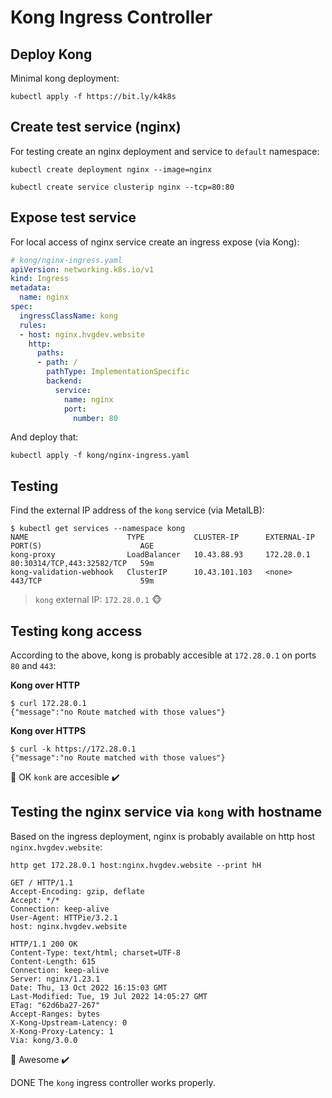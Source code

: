 # Kong Ingress Controller

## Deploy Kong

Minimal kong deployment:

```
kubectl apply -f https://bit.ly/k4k8s
```

## Create test service (nginx)

For testing create an nginx deployment and service to `default` namespace:

```
kubectl create deployment nginx --image=nginx

kubectl create service clusterip nginx --tcp=80:80
```

## Expose test service

For local access of nginx service create an ingress expose (via Kong):

```yaml
# kong/nginx-ingress.yaml
apiVersion: networking.k8s.io/v1
kind: Ingress
metadata:
  name: nginx
spec:
  ingressClassName: kong
  rules:
  - host: nginx.hvgdev.website
    http:
      paths:
      - path: /
        pathType: ImplementationSpecific
        backend:
          service:
            name: nginx
            port:
              number: 80
```
And deploy that:

```
kubectl apply -f kong/nginx-ingress.yaml
```

## Testing

Find the external IP address of the `kong` service (via MetalLB):

```
$ kubectl get services --namespace kong
NAME                      TYPE           CLUSTER-IP      EXTERNAL-IP   PORT(S)                      AGE
kong-proxy                LoadBalancer   10.43.88.93     172.28.0.1    80:30314/TCP,443:32582/TCP   59m
kong-validation-webhook   ClusterIP      10.43.101.103   <none>        443/TCP                      59m
```
> `kong` external IP: `172.28.0.1` 🐵

## Testing kong access

According to the above, kong is probably accesible at `172.28.0.1` on ports `80` and `443`:

**Kong over HTTP**

```
$ curl 172.28.0.1
{"message":"no Route matched with those values"}
```

**Kong over HTTPS**

```
$ curl -k https://172.28.0.1
{"message":"no Route matched with those values"}
```

🙈 OK `konk` are accesible ✔️

## Testing the nginx service via `kong` with hostname

Based on the ingress deployment, nginx is probably available on http host `nginx.hvgdev.website`:

```
http get 172.28.0.1 host:nginx.hvgdev.website --print hH

GET / HTTP/1.1
Accept-Encoding: gzip, deflate
Accept: */*
Connection: keep-alive
User-Agent: HTTPie/3.2.1
host: nginx.hvgdev.website

HTTP/1.1 200 OK
Content-Type: text/html; charset=UTF-8
Content-Length: 615
Connection: keep-alive
Server: nginx/1.23.1
Date: Thu, 13 Oct 2022 16:15:03 GMT
Last-Modified: Tue, 19 Jul 2022 14:05:27 GMT
ETag: "62d6ba27-267"
Accept-Ranges: bytes
X-Kong-Upstream-Latency: 0
X-Kong-Proxy-Latency: 1
Via: kong/3.0.0
```

🎉 Awesome ✔️

DONE
The `kong` ingress controller works properly.
